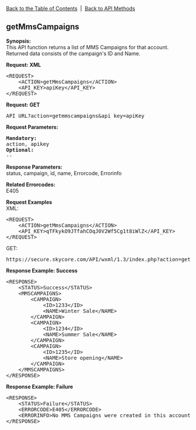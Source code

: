<a href="/1.3/README.md">Back to the Table of Contents</a>&nbsp;&nbsp;|&nbsp;&nbsp;<a href="API_METHODS.md">Back to API Methods</a>
<h2>getMmsCampaigns</h2>
<p><strong>Synopsis:</strong><br />
This API function returns a list of MMS Campaigns for that account. Returned data consists of the campaign's ID and Name.</p>
<div><strong>Request: XML</strong></div>
<pre>&lt;REQUEST&gt;
    &lt;ACTION&gt;getMmsCampaigns&lt;/ACTION&gt;
    &lt;API_KEY&gt;apiKey&lt;/API_KEY&gt;
&lt;/REQUEST&gt;</pre>
<div><strong>Request: GET</strong></div>
<pre>API_URL?action=getmmscampaigns&amp;api_key=apiKey</pre>
<div><strong>Request Parameters:</strong></div>
<pre><strong>Mandatory:</strong>
action, apikey
<strong>Optional:</strong>
--
</pre>

<strong>Response Parameters:</strong><br />
status, campaign, id, name, Errorcode, Errorinfo

<strong>Related Errorcodes: </strong><br />
E405
<div><strong>Request Examples</strong></div>
XML:
<pre>&lt;REQUEST&gt;
    &lt;ACTION&gt;getMmsCampaigns&lt;/ACTION&gt;
    &lt;API_KEY&gt;qTFkykO9JTfahCOqJ0V2Wf5Cg1t8iWlZ&lt;/API_KEY&gt;    
&lt;/REQUEST&gt;</pre>
GET:
<pre>https://secure.skycore.com/API/wxml/1.3/index.php?action=getmmscampaigns&api_key=qTFkykO9JTfahCOqJ0V2Wf5Cg1t8iWlZ</pre>
<div><strong>Response Example: Success</strong></div>
<pre>&lt;RESPONSE&gt;
    &lt;STATUS&gt;Success&lt;/STATUS&gt;
    &lt;MMSCAMPAIGNS&gt;
        &lt;CAMPAIGN&gt;
            &lt;ID&gt;1233&lt;/ID&gt;
            &lt;NAME&gt;Winter Sale&lt;/NAME&gt;
        &lt;/CAMPAIGN&gt;
        &lt;CAMPAIGN&gt;
            &lt;ID&gt;1234&lt;/ID&gt;
            &lt;NAME&gt;Summer Sale&lt;/NAME&gt;
        &lt;/CAMPAIGN&gt;
        &lt;CAMPAIGN&gt;
            &lt;ID&gt;1235&lt;/ID&gt;
            &lt;NAME&gt;Store opening&lt;/NAME&gt;
        &lt;/CAMPAIGN&gt;
    &lt;/MMSCAMPAIGNS&gt;
&lt;/RESPONSE&gt;</pre>
<div><strong>Response Example: Failure</strong></div>
<pre>&lt;RESPONSE&gt;
    &lt;STATUS&gt;Failure&lt;/STATUS&gt;
    &lt;ERRORCODE&gt;E405&lt;/ERRORCODE&gt;
    &lt;ERRORINFO&gt;No MMS Campaigns were created in this account&lt;/ERRORINFO&gt;
&lt;/RESPONSE&gt;</pre>
